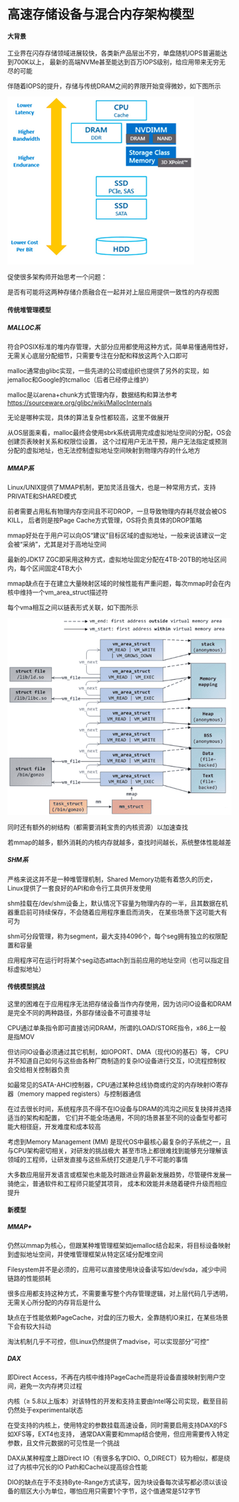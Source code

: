 高速存储设备与混合内存架构模型
===

#### 大背景

工业界在闪存存储领域进展较快，各类新产品层出不穷，单盘随机IOPS普遍能达到700K以上，
最新的高端NVMe甚至能达到百万IOPS级别，给应用带来无穷无尽的可能

伴随着IOPS的提升，存储与传统DRAM之间的界限开始变得微妙，如下图所示

![](/images/user/h-mem-model-1.png)

促使很多架构师开始思考一个问题：

是否有可能将这两种存储介质融合在一起并对上层应用提供一致性的内存视图

#### 传统堆管理模型

##### MALLOC系

符合POSIX标准的堆内存管理，大部分应用都使用这种方式，简单易懂通用性好，无需关心底层分配细节，只需要专注在分配和释放这两个入口即可

malloc通常由glibc实现，一些先进的公司或组织也提供了另外的实现，如jemalloc和Google的tcmalloc（后者已经停止维护）

malloc是以arena+chunk方式管理内存，数据结构和算法参考 https://sourceware.org/glibc/wiki/MallocInternals

无论是哪种实现，具体的算法复杂性都较高，这里不做展开
 
从OS层面来看，malloc最终会使用sbrk系统调用完成虚拟地址空间的分配，OS会创建页表映射关系和权限位设置，
这个过程用户无法干预，用户无法指定或预测分配的虚拟地址，也无法控制虚拟地址空间映射到物理内存的什么地方

##### MMAP系

Linux/UNIX提供了MMAP机制，更加灵活且强大，也是一种常用方式，支持PRIVATE和SHARED模式

前者需要占用私有物理内存空间且不可DROP，一旦导致物理内存耗尽就会被OS KILL，
后者则是按Page Cache方式管理，OS将负责具体的DROP策略
 
mmap好处在于用户可以向OS“建议”目标区域的虚拟地址，一般来说该建议一定会被“采纳”，尤其是对于高地址空间

最新的JDK17 ZGC即采用这种方式，虚拟地址固定分配在4TB-20TB的地址区间内，每个区间固定4TB大小
 
mmap缺点在于在建立大量映射区域的时候性能有严重问题，每次mmap时会在内核中维持一个vm_area_struct描述符

每个vma相互之间以链表形式关联，如下图所示

![](/images/user/h-mem-model-vma.png)

同时还有额外的树结构（都需要消耗宝贵的内核资源）以加速查找

若mmap的越多，额外消耗的内核内存就越多，查找时间越长，系统整体性能越差

##### SHM系

严格来说这并不是一种堆管理机制，Shared Memory功能有着悠久的历史，Linux提供了一套良好的API和命令行工具供开发使用

shm挂载在/dev/shm设备上，默认情况下容量为物理内存的一半，且其数据在机器重启前可持续保存，不会随着应用程序重启而消失，
在某些场景下这可能大有可为

shm可分段管理，称为segment，最大支持4096个，每个seg拥有独立的权限配置和容量

应用程序可在运行时将某个seg动态attach到当前应用的地址空间（也可以指定目标虚拟地址）

#### 传统模型挑战

这里的困难在于应用程序无法把存储设备当作内存使用，因为访问IO设备和DRAM是完全不同的两种路径，外部存储设备不可直接寻址

CPU通过单条指令即可直接访问DRAM，所谓的LOAD/STORE指令，x86上一般是指MOV
 
但访问IO设备必须通过其它机制，如IOPORT、DMA（现代IO的基石）等，
CPU并不知道自己如何与这些由各种厂商制造的复杂IO设备进行交互，IO流程控制权会交给相关控制器负责

如最常见的SATA-AHCI控制器，CPU通过某种总线协商或约定的内存映射IO寄存器（memory mapped registers）与控制器通信
 
在过去很长时间，系统程序员不得不在IO设备与DRAM的鸿沟之间反复抉择并选择适当的架构和配置，
它们并不能全场通用，不同的场景甚至不同的设备型号都可能大相径庭，开发难度和成本较高
 
考虑到Memory Management (MM) 是现代OS中最核心最复杂的子系统之一，且与CPU架构密切相关，对研发的挑战极大
甚至市场上都很难找到能够充分理解该领域的工程师，让研发直接与这些系统打交道是几乎不可能的事情

大多数应用层开发语言或框架也未能及时跟进业界最新发展趋势，尽管硬件发展一骑绝尘，普通软件和工程师只能望其项背，
成本和效能并未随着硬件升级而相应提升

#### 新模型

##### MMAP+

仍然以mmap为核心，但跟某种堆管理框架如jemalloc结合起来，将目标设备映射到虚拟地址空间，并使堆管理框架从特定区域分配堆空间

Filesystem并不是必须的，应用可以直接使用块设备读写如/dev/sda，减少中间链路的性能损耗

很多应用都支持这种方式，不需要重写整个内存管理逻辑，对上层代码几乎透明，无需关心所分配的内存背后是什么

缺点在于性能依赖PageCache，对盘的压力极大，全靠随机IO来扛，在某些场景下会有较大抖动

淘汰机制几乎不可控，但Linux仍然提供了madvise，可以实现部分”可控“

##### DAX

即Direct Access，不再在内核中维持PageCache而是将设备直接映射到用户空间，避免一次内存拷贝过程

内核（≥ 5.8以上版本）对该特性的开发和支持主要由Intel等公司实现，截至目前仍然处于experimental状态

在受支持的内核上，使用特定的参数挂载高速设备，同时需要启用支持DAX的FS如XFS等，EXT4也支持，
通常DAX需要和mmap结合使用，但应用需要传入特定参数，且文件元数据的可见性是一个挑战
 
DAX从某种程度上跟Direct IO（有很多名字DIO、O_DIRECT）较为相似，都是绕过了内核中冗长的IO Path和Cache以提高综合性能

DIO的缺点在于不支持Byte-Range方式读写，因为块设备每次读写都必须以该设备的扇区大小为单位，哪怕应用只需要1个字节，这个值通常是512字节
